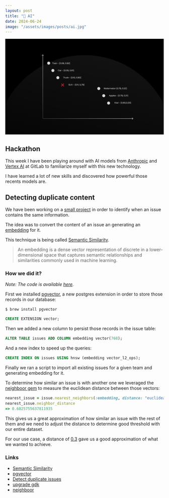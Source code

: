 ```yaml
---
layout: post
title: "🤖 AI"
date: 2024-06-24
image: "/assets/images/posts/ai.jpg"
---
```


![ai](/assets/images/posts/ai.jpg)

## Hackathon

This week I have been playing around with AI models from [Anthropic](https://www.anthropic.com/news/claude-3-5-sonnet) and [Vertex AI](https://cloud.google.com/vertex-ai/generative-ai/docs/learn/models) at GitLab to familiarize myself with this new technology.

I have learned a lot of new skills and discovered how powerful those recents models are.

## Detecting duplicate content

We have been working on a [small project](https://gitlab.com/gitlab-org/gitlab/-/issues/468157) in order to identify when an issue contains the same information.

The idea was to convert the content of an issue an generating an [embedding](https://cloud.google.com/vertex-ai/generative-ai/docs/embeddings/get-text-embeddings) for it.

This technique is being called [Semantic Similarity](https://en.wikipedia.org/wiki/Semantic_similarity).

> An embedding is a dense vector representation of discrete in a lower-dimensional space that captures semantic relationships and similarities commonly used in machine learning.

### How we did it?

*Note: The code is available [here](https://gitlab.com/gitlab-org/gitlab/-/merge_requests/156761).*

First we installed [pgvector](https://github.com/pgvector/pgvector), a new postgres extension in order to store those records in our database:


```shell
$ brew install pgvector
```

```sql
CREATE EXTENSION vector;
```

Then we added a new column to persist those records in the issue table:

```sql
ALTER TABLE issues ADD COLUMN embedding vector(768);
```

And a new index to speed up the queries:

```sql
CREATE INDEX ON issues USING hnsw (embedding vector_l2_ops);
```

Finally we ran a script to import all existing issues for a given team and generating embedding for it.

To determine how similar an issue is with another one we leveraged the [neighboor gem](https://github.com/ankane/neighbor) to measure the euclidean distance between those vectors:

```ruby
nearest_issue = issue.nearest_neighbors(:embedding, distance: "euclidean").first
nearest_issue.neighbor_distance
=> 0.6025755637811935
```

This gives us a great approximation of how similar an issue with the rest of them and we need to adjust the distance to determine good threshold with our entire dataset.

For our use case, a distance of [0.3](https://gitlab.com/gitlab-org/gitlab/-/issues/468157#note_1957869527) gave us a good approximation of what we wanted to achieve.

### Links

- [Semantic Similarity](https://en.wikipedia.org/wiki/Semantic_similarity)
- [pgvector](https://www.timescale.com/learn/postgresql-extensions-pgvector)
- [Detect duplicate issues](https://mikulskibartosz.name/text-search-and-duplicate-detection-with-word-embeddings-and-vector-databases)
- [upgrade gdk](https://gitlab.com/gitlab-org/gitlab-development-kit/-/merge_requests/3778)
- [neighboor](https://github.com/ankane/neighbor)
